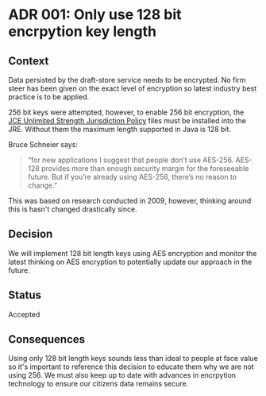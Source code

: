 # ADR 001: Only use 128 bit encrpytion key length

## Context
Data persisted by the draft-store service needs to be encrypted. No firm steer has been given on the exact level of encryption so latest industry best practice is to be applied.

256 bit keys were attempted, however, to enable 256 bit encryption, the [JCE Unlimited Strength Jurisdiction Policy](http://www.oracle.com/technetwork/java/javase/downloads/jce8-download-2133166.html) files must be installed into the JRE. Without them the maximum length supported in Java is 128 bit.
 
Bruce Schneier says:
> “for new applications I suggest that people don’t use AES-256. AES-128 provides more than enough security margin for the foreseeable future. But if you’re already using AES-256, there’s no reason to change.”

This was based on research conducted in 2009, however, thinking around this is hasn't changed drastically since.

## Decision
We will implement 128 bit length keys using AES encryption and monitor the latest thinking on AES encryption to potentially update our approach in the future.

## Status 
Accepted

## Consequences
Using only 128 bit length keys sounds less than ideal to people at face value so it's important to reference this decision to educate them why we are not using 256. We must also keep up to date with advances in encrpytion technology to ensure our citizens data remains secure.
